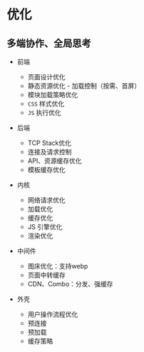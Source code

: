 # 优化

## 多端协作、全局思考

- 前端
    - 页面设计优化
    - 静态资源优化 - 加载控制（按需、首屏）
    - 模块加载策略优化
    - `CSS` 样式优化
    - `JS` 执行优化

- 后端
    - TCP Stack优化
    - 连接及请求控制
    - API、资源缓存优化
    - 模板缓存优化

- 内核
    - 网络请求优化
    - 加载优化
    - 缓存优化
    - JS 引擎优化
    - 渲染优化

- 中间件
    - 图床优化：支持webp
    - 页面中转缓存
    - CDN、Combo：分发、强缓存

- 外壳
    - 用户操作流程优化
    - 预连接
    - 预加载
    - 缓存策略

